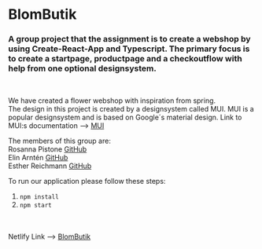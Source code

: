 # BlomButik

### A group project that the assignment is to create a webshop by using Create-React-App and Typescript. The primary focus is to create a startpage, productpage and a checkoutflow with help from one optional designsystem.

<br>

We have created a flower webshop with inspiration from spring. <br>
The design in this project is created by a designsystem called MUI. MUI is a popular designsystem and is based on Google´s material design. Link to MUI:s documentation --> [MUI](https://mui.com/getting-started/installation/)

The members of this group are: <br>
Rosanna Pistone [GitHub](https://github.com/rosannapistone)<br>
Elin Arntén [GitHub](https://github.com/elinarnten)<br>
Esther Reichmann [GitHub](https://github.com/ezzequ) <br>

To run our application please follow these steps:

1. `npm install`
2. `npm start`

<br> <br>
Netlify Link --> [BlomButik](https://blombutik.netlify.app/)
